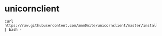 # unicornclient

```
curl https://raw.githubusercontent.com/amm0nite/unicornclient/master/install/main.sh | bash -
```
